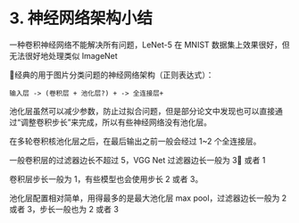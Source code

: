 # 3. 神经网络架构小结

一种卷积神经网络不能解决所有问题，LeNet-5 在 MNIST 数据集上效果很好，但无法很好地处理类似 ImageNet

经典的用于图片分类问题的神经网络架构（正则表达式）：

```text
输入层 -> (卷积层 + 池化层?) + -> 全连接层+ 
```

池化层虽然可以减少参数，防止过拟合问题，但是部分论文中发现也可以直接通过“调整卷积步长”来完成，所以有些神经网络没有池化层。

在多轮卷积核池化层之后，在最后输出之前一般会经过 1~2 个全连接层。


一般卷积层的过滤器边长不超过 5，VGG Net 过滤器边长一般为 3 或者 1

卷积层步长一般为 1，有些模型也会使用步长 2 或者 3。

池化层配置相对简单，用得最多的是最大池化层 max pool，过滤器边长一般为 2 或者 3，步长一般也为 2 或者 3